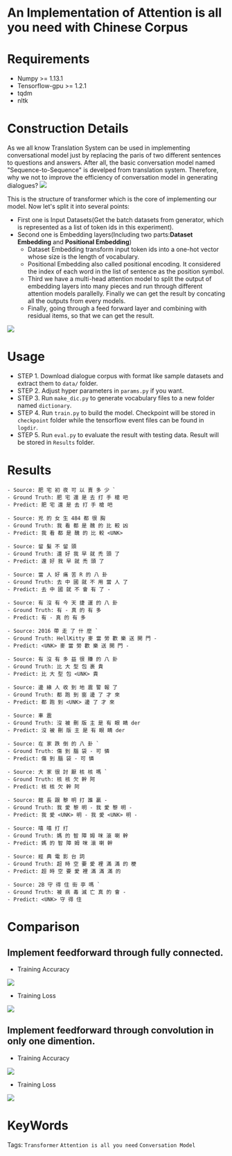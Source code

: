 An Implementation of Attention is all you need with Chinese Corpus
===
# Requirements
- Numpy >= 1.13.1
- Tensorflow-gpu >= 1.2.1
- tqdm
- nltk

# Construction Details
As we all know Translation System can be used in implementing conversational model just by replacing the paris of two different sentences to questions and answers. After all, the basic conversation model named "Sequence-to-Sequence" is develped from translation system. Therefore, why we not to improve the efficiency of conversation model in generating dialogues?
![](https://i.imgur.com/x5FRdRo.png)

This is the structure of transformer which is the core of implementing our model. Now let's split it into several points:

- First one is Input Datasets(Get the batch datasets from generator, which is represented as a list of token ids in this experiment).
- Second one is Embedding layers(Including two parts:**Dataset Embedding** and **Positional Embedding**)
    - Dataset Embedding transform input token ids into a one-hot vector whose size is the length of vocabulary.
    - Positional Embedding also called positional encoding. It considered the index of each word in the list of sentence as the position symbol.
    - Third we have a multi-head attention model to split the output of embedding layers into many pieces and run through different attention models parallelly. Finally we can get the result by concating all the outputs from every models.
    - Finally, going through a feed forward layer and combining with residual items, so that we can get the result. 

![](https://i.imgur.com/YfKUgIC.png)

# Usage
- STEP 1. Download dialogue corpus with format like sample datasets and extract them to `data/` folder.
- STEP 2. Adjust hyper parameters in `params.py` if you want.
- STEP 3. Run `make_dic.py` to generate vocabulary files to a new folder named `dictionary`.
- STEP 4. Run `train.py` to build the model. Checkpoint will be stored in `checkpoint` folder while the tensorflow event files can be found in `logdir`. 
- STEP 5. Run `eval.py` to evaluate the result with testing data. Result will be stored in `Results` folder.

# Results
```
- Source: 肥 宅 初 夜 可 以 賣 多 少 `
- Ground Truth: 肥 宅 還 是 去 打 手 槍 吧
- Predict: 肥 宅 還 是 去 打 手 槍 吧

- Source: 兇 的 女 生 484 都 很 胸
- Ground Truth: 我 看 都 是 醜 的 比 較 凶
- Predict: 我 看 都 是 醜 的 比 較 <UNK>

- Source: 留 髮 不 留 頭
- Ground Truth: 還 好 我 早 就 禿 頭 了
- Predict: 還 好 我 早 就 禿 頭 了

- Source: 當 人 好 痛 苦 R 的 八 卦
- Ground Truth: 去 中 國 就 不 用 當 人 了
- Predict: 去 中 國 就 不 會 有 了 -

- Source: 有 沒 有 今 天 捷 運 的 八 卦
- Ground Truth: 有 - 真 的 有 多
- Predict: 有 - 真 的 有 多

- Source: 2016 帶 走 了 什 麼 `
- Ground Truth: HellKitty 麥 當 勞 歡 樂 送 開 門 -
- Predict: <UNK> 麥 當 勞 歡 樂 送 開 門 -

- Source: 有 沒 有 多 益 很 賺 的 八 卦
- Ground Truth: 比 大 型 包 裹 貴
- Predict: 比 大 型 包 <UNK> 貴

- Source: 邊 緣 人 收 到 地 震 警 報 了
- Ground Truth: 都 跑 到 窗 邊 了 才 來
- Predict: 都 跑 到 <UNK> 邊 了 才 來

- Source: 車 震
- Ground Truth: 沒 被 刪 版 主 是 有 眼 睛 der
- Predict: 沒 被 刪 版 主 是 有 眼 睛 der

- Source: 在 家 跌 倒 的 八 卦 `
- Ground Truth: 傷 到 腦 袋 - 可 憐
- Predict: 傷 到 腦 袋 - 可 憐

- Source: 大 家 很 討 厭 核 核 嗎 `
- Ground Truth: 核 核 欠 幹 阿
- Predict: 核 核 欠 幹 阿

- Source: 館 長 跟 黎 明 打 誰 贏 -
- Ground Truth: 我 愛 黎 明 - 我 愛 黎 明 -
- Predict: 我 愛 <UNK> 明 - 我 愛 <UNK> 明 -

- Source: 嘻 嘻 打 打
- Ground Truth: 媽 的 智 障 姆 咪 滾 喇 幹
- Predict: 媽 的 智 障 姆 咪 滾 喇 幹

- Source: 經 典 電 影 台 詞
- Ground Truth: 超 時 空 要 愛 裡 滿 滿 的 梗
- Predict: 超 時 空 要 愛 裡 滿 滿 滿 的

- Source: 2B 守 得 住 街 亭 嗎 `
- Ground Truth: 被 病 毒 滅 亡 真 的 會 -
- Predict: <UNK> 守 得 住
```

# Comparison

## Implement feedforward through fully connected.

- Training Accuracy

![](https://i.imgur.com/wZW34e8.png)

- Training Loss

![](https://i.imgur.com/p5MSVVQ.png)

## Implement feedforward through convolution in only one dimention.

- Training Accuracy

![](https://i.imgur.com/y2Q9yM8.png)

- Training Loss

![](https://i.imgur.com/MJdMnvt.png)

# KeyWords

Tags: `Transformer` `Attention is all you need` `Conversation Model`
